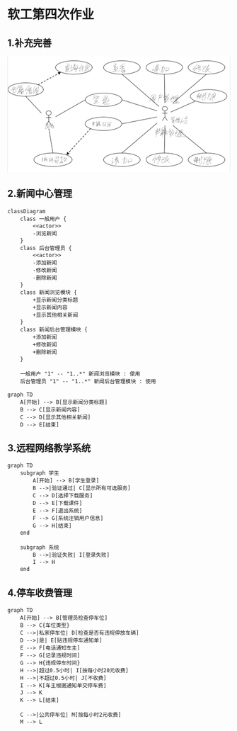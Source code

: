 # 软工第四次作业

## 1.补充完善

![image-20241031154445476](image/image-20241031154445476.png)

## 2.新闻中心管理

~~~mermaid
classDiagram
    class 一般用户 {
        <<actor>>
        -浏览新闻
    }
    class 后台管理员 {
        <<actor>>
        -添加新闻
        -修改新闻
        -删除新闻
    }
    class 新闻浏览模块 {
        +显示新闻分类标题
        +显示新闻内容
        +显示其他相关新闻
    }
    class 新闻后台管理模块 {
        +添加新闻
        +修改新闻
        +删除新闻
    }
    
    一般用户 "1" -- "1..*" 新闻浏览模块 : 使用
    后台管理员 "1" -- "1..*" 新闻后台管理模块 : 使用

~~~

~~~mermaid
graph TD
    A[开始] --> B[显示新闻分类标题]
    B --> C[显示新闻内容]
    C --> D[显示其他相关新闻]
    D --> E[结束]

~~~



## 3.远程网络教学系统

~~~mermaid
graph TD
    subgraph 学生
        A[开始] --> B[学生登录]
        B -->|验证通过| C[显示所有可选服务]
        C --> D[选择下载服务]
        D --> E[下载课件]
        E --> F[退出系统]
        F --> G[系统注销用户信息]
        G --> H[结束]
    end

    subgraph 系统
        B -->|验证失败| I[登录失败]
        I --> H
    end

~~~



## 4.停车收费管理

~~~mermaid
graph TD
    A[开始] --> B[管理员检查停车位]
    B --> C{车位类型}
    C -->|私家停车位| D[检查是否有违规停放车辆]
    D -->|是| E[贴违规停车通知单]
    E --> F[电话通知车主]
    F --> G[记录违规时间]
    G --> H{违规停车时间}
    H -->|超过0.5小时| I[按每小时20元收费]
    H -->|不超过0.5小时| J[不收费]
    I --> K[车主根据通知单交停车费]
    J --> K
    K --> L[结束]
    
    C -->|公共停车位| M[按每小时2元收费]
    M --> L

~~~

